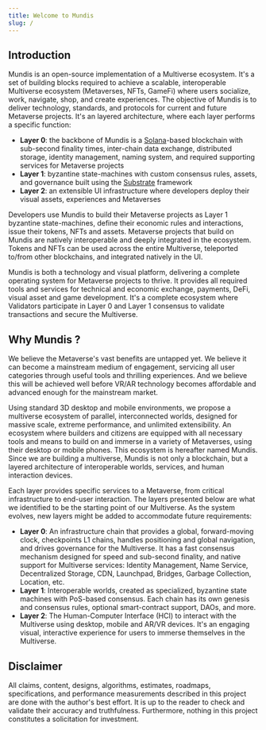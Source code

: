 ```yaml
---
title: Welcome to Mundis
slug: /
---
```


## Introduction

Mundis is an open-source implementation of a Multiverse ecosystem. It's a set of building blocks required to achieve a scalable, interoperable Multiverse ecosystem (Metaverses, NFTs, GameFi) where users socialize, work, navigate, shop, and create experiences.
The objective of Mundis is to deliver technology, standards, and protocols for current and future Metaverse projects. It's an layered architecture, where each layer performs a specific function: 

* **Layer 0**: the backbone of Mundis is a [Solana](https://docs.solana.com/introduction)-based blockchain with sub-second finality times, inter-chain data exchange, distributed storage, identity management, naming system, and required supporting services for Metaverse projects
* **Layer 1**: byzantine state-machines with custom consensus rules, assets, and governance built using the [Substrate](https://docs.substrate.io/v3/getting-started/overview/) framework
* **Layer 2**: an extensible UI infrastructure where developers deploy their visual assets, experiences and Metaverses

Developers use Mundis to build their Metaverse projects as Layer 1 byzantine state-machines, define their economic rules and interactions, issue their tokens, NFTs and assets. Metaverse projects that build on Mundis are natively interoperable and deeply integrated in the ecosystem. Tokens and NFTs can be used across the entire Multiverse, teleported to/from other blockchains, and integrated natively in the UI.

Mundis is both a technology and visual platform, delivering a complete operating system for Metaverse projects to thrive. It provides all required tools and services for technical and economic exchange, payments, DeFi, visual asset and game development. It's a complete ecosystem where Validators participate in Layer 0 and Layer 1 consensus to validate transactions and secure the Multiverse.

## Why Mundis ?

We believe the Metaverse's vast benefits are untapped yet. We believe it can become a mainstream medium of engagement, servicing all user categories through useful tools and thrilling experiences. And we believe this will be achieved well before VR/AR technology becomes affordable and advanced enough for the mainstream market. 

Using standard 3D desktop and mobile environments, we propose a multiverse ecosystem of parallel, interconnected worlds, designed for massive scale, extreme performance, and unlimited extensibility. An ecosystem where builders and citizens are equipped with all necessary tools and means to build on and immerse in a variety of Metaverses, using their desktop or mobile phones.
This ecosystem is hereafter named Mundis. Since we are building a multiverse, Mundis is not only a blockchain, but a layered architecture of interoperable worlds, services, and human interaction devices.

Each layer provides specific services to a Metaverse, from critical infrastructure to end-user interaction. The layers presented below are what we identified to be the starting point of our Multiverse. As the system evolves, new layers might be added to accommodate future requirements:

* **Layer 0**: An infrastructure chain that provides a global, forward-moving clock, checkpoints L1 chains, handles positioning and global navigation, and drives governance for the Multiverse. It has a fast consensus mechanism designed for speed and sub-second finality, and native support for Multiverse services: Identity Management, Name Service, Decentralized Storage, CDN, Launchpad, Bridges, Garbage Collection, Location, etc.
* **Layer 1**: Interoperable worlds, created as specialized, byzantine state machines with PoS-based consensus. Each chain has its own genesis and consensus rules, optional smart-contract support, DAOs, and more.
* **Layer 2**: The Human-Computer Interface (HCI) to interact with the Multiverse using desktop, mobile and AR/VR devices. It's an engaging visual, interactive experience for users to immerse themselves in the Multiverse.


## Disclaimer
All claims, content, designs, algorithms, estimates, roadmaps, specifications, and performance measurements described in this project are done with the author's best effort. It is up to the reader to check and validate their accuracy and truthfulness. Furthermore, nothing in this project constitutes a solicitation for investment.
